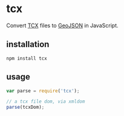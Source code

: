 # tcx

Convert [TCX](https://en.wikipedia.org/wiki/Training_Center_XML) files to
[GeoJSON](http://geojson.org/) in JavaScript.

## installation

    npm install tcx

## usage

```js
var parse = require('tcx');

// a tcx file dom, via xmldom
parse(tcxDom);
```
